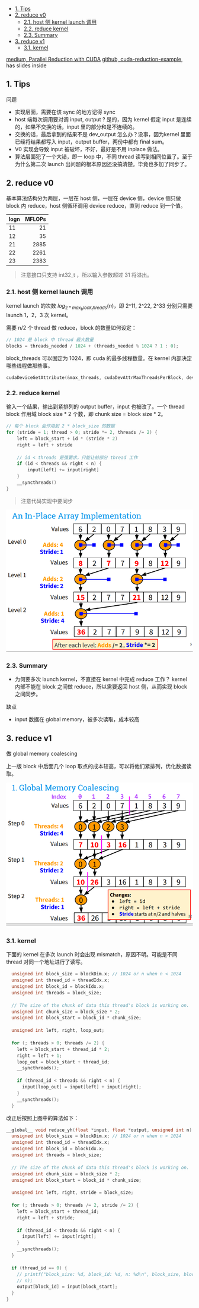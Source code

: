- [1. Tips](#1-tips)
- [2. reduce v0](#2-reduce-v0)
  - [2.1. host 侧 kernel launch 调用](#21-host-侧-kernel-launch-调用)
  - [2.2. reduce kernel](#22-reduce-kernel)
  - [2.3. Summary](#23-summary)
- [3. reduce v1](#3-reduce-v1)
  - [3.1. kernel](#31-kernel)



[medium, Parallel Reduction with CUDA](https://shreeraman-ak.medium.com/parallel-reduction-with-cuda-d0ae10c1ae2c)
[github, cuda-reduction-example](https://github.com/umfranzw/cuda-reduction-example), has slides inside


## 1. Tips

问题
- 实现层面，需要在该 sync 的地方记得 sync
- host 端每次调用要对调 input, output ? 是的，因为 kernel 假定 input 是连续的，如果不交换的话，input 里的部分和是不连续的。
- 交换的话，最后拿到的结果不是 dev_output 怎么办？没事，因为kernel 里面已经将结果都写入 input，output buffer，两份中都有 final sum。
- V0 实现会导致 input 被破坏，不好，最好是不用 inplace 做法。
- 算法层面犯了一个大错，即一 loop 中，不同 thread 读写到相同位置了。至于为什么第二次 launch 出问题的根本原因还没搞清楚。毕竟也多加了同步了。



## 2. reduce v0

基本算法结构分为两层，一层在 host 侧，一层在 device 侧，device 侧只做 block 内 reduce，host 侧循环调用 device reduce，直到 reduce 到一个值。

| logn | MFLOPs |
| ---- | -----: |
| 11   |     21 |
| 12   |     35 |
| 21   |   2885 |
| 22   |   2261 |
| 23   |   2383 |

> 注意接口只支持 int32_t ，所以输入参数超过 31 将溢出。


### 2.1. host 侧 kernel launch 调用

kernel launch 的次数 $log_{2 * max_block_threads}(n)$，即 2^11, 2^22, 2^33 分别只需要 launch 1，2，3 次 kernel。

需要 n/2 个 thread 做 reduce，block 的数量如何设定：

```cpp
// 1024 是 block 中 thread 最大数量
blocks = threads_needed / 1024 + (threads_needed % 1024 ? 1 : 0);
```

block_threads 可以固定为 1024，即 cuda 的最多线程数量。在 kernel 内部决定哪些线程做那些事。

```cpp
cudaDeviceGetAttribute(&max_threads, cudaDevAttrMaxThreadsPerBlock, dev_num);
```

### 2.2. reduce kernel

输入一个结果，输出到紧排列的 output buffer，input 也被改了。一个 thread block 作用域 block size * 2 个数，即 chunk size = block size * 2。

```cpp
// 每个 block 会作用到 2 * block_size 的数据
for (stride = 1; thread > 0; stride *= 2, threads /= 2) {
    left = block_start + id * (stride * 2)
    right = left + stride

    // id < threads 是强要求，只能让前部分 thread 工作
    if (id < threads && right < n) {
        input[left] += input[right]
    }
    __syncthreads()
}
```

> 注意代码实现中要同步

![naive impl](picture/v0_algorithm.png)

### 2.3. Summary

- 为何要多次 launch kernel，不直接在 kernel 中完成 reduce 工作？
kernel 内部不能在 block 之间做 reduce，所以需要返回 host 侧，从而实现 block 之间同步。

缺点
- input 数据在 global memory，被多次读取，成本较高


## 3. reduce v1

做 global memory coalescing

上一版 block 中后面几个 loop 取点的成本较高，可以将他们紧排列，优化数据读取。


![global memory coalescing](picture/v1_algorithm.png)

### 3.1. kernel

下面的 kernel 在多次 launch 时会出现 mismatch，原因不明。可能是不同 thread 对同一个地址进行了读写。

```cpp
  unsigned int block_size = blockDim.x; // 1024 or n when n < 1024
  unsigned int thread_id = threadIdx.x;
  unsigned int block_id = blockIdx.x;
  unsigned int threads = block_size;

  // The size of the chunk of data this thread's block is working on.
  unsigned int chunk_size = block_size * 2;
  unsigned int block_start = block_id * chunk_size;

  unsigned int left, right, loop_out;

  for (; threads > 0; threads /= 2) {
    left = block_start + thread_id * 2;
    right = left + 1;
    loop_out = block_start + thread_id;
    __syncthreads();

    if (thread_id < threads && right < n) {
      input[loop_out] = input[left] + input[right];
    }
    __syncthreads();
  }
```

改正后按照上图中的算法如下：

```cpp
__global__ void reduce_yh(float *input, float *output, unsigned int n) {
  unsigned int block_size = blockDim.x; // 1024 or n when n < 1024
  unsigned int thread_id = threadIdx.x;
  unsigned int block_id = blockIdx.x;
  unsigned int threads = block_size;

  // The size of the chunk of data this thread's block is working on.
  unsigned int chunk_size = block_size * 2;
  unsigned int block_start = block_id * chunk_size;

  unsigned int left, right, stride = block_size;

  for (; threads > 0; threads /= 2, stride /= 2) {
    left = block_start + thread_id;
    right = left + stride;

    if (thread_id < threads && right < n) {
      input[left] += input[right];
    }
    __syncthreads();
  }

  if (thread_id == 0) {
    // printf("block_size: %d, block_id: %d, n: %d\n", block_size, block_id,
    // n);
    output[block_id] = input[block_start];
  }
}
```